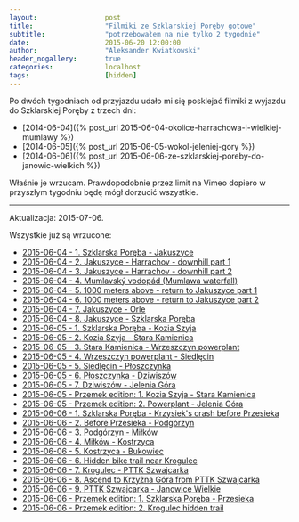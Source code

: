 ```yaml
---
layout:                 post
title:                  "Filmiki ze Szklarskiej Poręby gotowe"
subtitle:               "potrzebowałem na nie tylko 2 tygodnie"
date:                   2015-06-20 12:00:00
author:                 "Aleksander Kwiatkowski"
header_nogallery:       true
categories:             localhost
tags:                   [hidden]
---
```


Po dwóch tygodniach od przyjazdu udało mi się posklejać filmiki z wyjazdu do Szklarskiej Poręby z trzech dni:

* [2014-06-04]({% post_url 2015-06-04-okolice-harrachowa-i-wielkiej-mumlawy %})
* [2014-06-05]({% post_url 2015-06-05-wokol-jeleniej-gory %})
* [2014-06-06]({% post_url 2015-06-06-ze-szklarskiej-poreby-do-janowic-wielkich %})

Właśnie je wrzucam. Prawdopodobnie przez limit na Vimeo dopiero w przyszłym tygodniu będę mógł dorzucić
wszystkie.

<hr/>

Aktualizacja: 2015-07-06.

Wszystkie już są wrzucone:

* [2015-06-04 - 1. Szklarska Poręba - Jakuszyce](https://vimeo.com/130036499)
* [2015-06-04 - 2. Jakuszyce - Harrachov - downhill part 1](https://vimeo.com/130038345)
* [2015-06-04 - 3. Jakuszyce - Harrachov - downhill part 2](https://vimeo.com/130132106)
* [2015-06-04 - 4. Mumlavský vodopád (Mumlawa waterfall)](https://vimeo.com/130132107)
* [2015-06-04 - 5. 1000 meters above - return to Jakuszyce part 1](https://vimeo.com/130184788)
* [2015-06-04 - 6. 1000 meters above - return to Jakuszyce part 2](https://vimeo.com/130260775)
* [2015-06-04 - 7. Jakuszyce - Orle](https://vimeo.com/130305695)
* [2015-06-04 - 8. Jakuszyce - Szklarska Poręba](https://vimeo.com/130305696)
* [2015-06-05 - 1. Szklarska Poręba - Kozia Szyja](https://vimeo.com/130319346)
* [2015-06-05 - 2. Kozia Szyja - Stara Kamienica](https://vimeo.com/130551453)
* [2015-06-05 - 3. Stara Kamienica - Wrzeszczyn powerplant](https://vimeo.com/130551454)
* [2015-06-05 - 4. Wrzeszczyn powerplant - Siedlęcin](https://vimeo.com/130575651)
* [2015-06-05 - 5. Siedlęcin - Płoszczynka](https://vimeo.com/130582477)
* [2015-06-05 - 6. Płoszczynka - Dziwiszów](https://vimeo.com/130620133)
* [2015-06-05 - 7. Dziwiszów - Jelenia Góra](https://vimeo.com/130626295)
* [2015-06-05 - Przemek edition: 1. Kozia Szyja - Stara Kamienica](https://vimeo.com/132017479)
* [2015-06-05 - Przemek edition: 2. Powerplant - Jelenia Góra](https://vimeo.com/132017480)
* [2015-06-06 - 1. Szklarska Poręba - Krzysiek's crash before Przesieka](https://vimeo.com/130628290)
* [2015-06-06 - 2. Before Przesieka - Podgórzyn](https://vimeo.com/131295976)
* [2015-06-06 - 3. Podgórzyn - Miłków](https://vimeo.com/131295977)
* [2015-06-06 - 4. Miłków - Kostrzyca](https://vimeo.com/131295978)
* [2015-06-06 - 5. Kostrzyca - Bukowiec](https://vimeo.com/131307939)
* [2015-06-06 - 6. Hidden bike trail near Krogulec](https://vimeo.com/131361748)
* [2015-06-06 - 7. Krogulec - PTTK Szwajcarka](https://vimeo.com/131361749)
* [2015-06-06 - 8. Ascend to Krzyżna Góra from PTTK Szwajcarka](https://vimeo.com/131361751)
* [2015-06-06 - 9. PTTK Szwajcarka - Janowice Wielkie](https://vimeo.com/131361750)
* [2015-06-06 - Przemek edition: 1. Szklarska Poręba - Przesieka](https://vimeo.com/132027969)
* [2015-06-06 - Przemek edition: 2. Krogulec hidden trail](https://vimeo.com/132027970)
